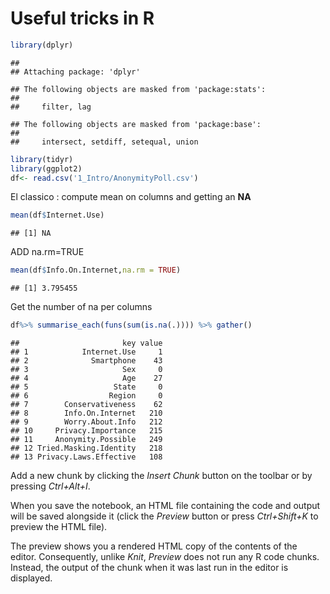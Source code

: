 # Useful tricks in R

```r
library(dplyr)
```

```
## 
## Attaching package: 'dplyr'
```

```
## The following objects are masked from 'package:stats':
## 
##     filter, lag
```

```
## The following objects are masked from 'package:base':
## 
##     intersect, setdiff, setequal, union
```

```r
library(tidyr)
library(ggplot2)
df<- read.csv('1_Intro/AnonymityPoll.csv')
```

El classico : compute mean on columns and getting an **NA**


```r
mean(df$Internet.Use)
```

```
## [1] NA
```
ADD na.rm=TRUE

```r
mean(df$Info.On.Internet,na.rm = TRUE)
```

```
## [1] 3.795455
```


Get the number of na per columns

```r
df%>% summarise_each(funs(sum(is.na(.)))) %>% gather()
```

```
##                       key value
## 1            Internet.Use     1
## 2              Smartphone    43
## 3                     Sex     0
## 4                     Age    27
## 5                   State     0
## 6                  Region     0
## 7        Conservativeness    62
## 8        Info.On.Internet   210
## 9        Worry.About.Info   212
## 10     Privacy.Importance   215
## 11     Anonymity.Possible   249
## 12 Tried.Masking.Identity   218
## 13 Privacy.Laws.Effective   108
```

Add a new chunk by clicking the *Insert Chunk* button on the toolbar or by pressing *Ctrl+Alt+I*.

When you save the notebook, an HTML file containing the code and output will be saved alongside it (click the *Preview* button or press *Ctrl+Shift+K* to preview the HTML file).

The preview shows you a rendered HTML copy of the contents of the editor. Consequently, unlike *Knit*, *Preview* does not run any R code chunks. Instead, the output of the chunk when it was last run in the editor is displayed.
